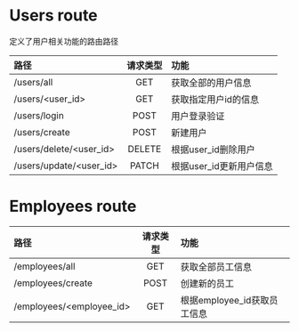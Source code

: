 # Users route
定义了用户相关功能的路由路径

| 路径                    |请求类型| 功能            |
|:----------------------|:--:|:--------------|
| /users/all            |GET| 获取全部的用户信息     |
| /users/<user_id>      |GET| 获取指定用户id的信息   |
| /users/login          |POST| 用户登录验证        |
| /users/create         |POST| 新建用户          |
| /users/delete/<user_id>|DELETE| 根据user_id删除用户 |
| /users/update/<user_id>|PATCH| 根据user_id更新用户信息|

# Employees route
| 路径                     |请求类型| 功能                |
|:-----------------------|:--:|:------------------|
| /employees/all         |GET| 获取全部员工信息          |
| /employees/create      |POST| 创建新的员工            |
| /employees/<employee_id>|GET| 根据employee_id获取员工信息|